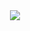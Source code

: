 <header>
  <img src="https://github.com/its-vitor/Concord/assets/146399948/8ca4e588-af38-474b-b6af-eb62abab66c4">
</header>
